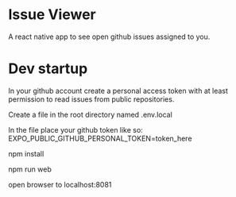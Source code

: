 # Issue Viewer

A react native app to see open github issues assigned to you.

# Dev startup
In your github account create a personal access token with at least permission to read issues from  public repositories.

Create a file in the root directory named .env.local

In the file place your github token like so: EXPO_PUBLIC_GITHUB_PERSONAL_TOKEN=token_here

npm install

npm run web

open browser to localhost:8081